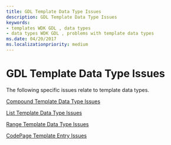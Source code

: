 ```yaml
---
title: GDL Template Data Type Issues
description: GDL Template Data Type Issues
keywords:
- templates WDK GDL , data types
- data types WDK GDL , problems with template data types
ms.date: 04/20/2017
ms.localizationpriority: medium
---
```


# GDL Template Data Type Issues


The following specific issues relate to template data types.

[Compound Template Data Type Issues](compound-template-data-type-issues.md)

[List Template Data Type Issues](list-template-data-type-issues.md)

[Range Template Data Type Issues](range-template-data-type-issues.md)

[CodePage Template Entry Issues](codepage-template-entry-issues.md)

 

 




